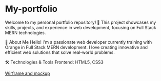 # My-portfolio
Welcome to my personal portfolio repository! 🚀 This project showcases my skills, projects, and experience in web development, focusing on Full Stack MERN technologies.

📂 About Me
Hello! I'm a passionate web developer currently training with Orange in Full Stack MERN development. I love creating innovative and efficient web solutions that solve real-world problems.

🛠️ Technologies & Tools
Frontend: HTML5, CSS3

[Wirframe and mockup](https://www.figma.com/design/wFq9j9Dm3bgmN06Nqe2Wll/Portfolio?node-id=0-1&t=jKhqfrFVJbLJ5VB9-1)
